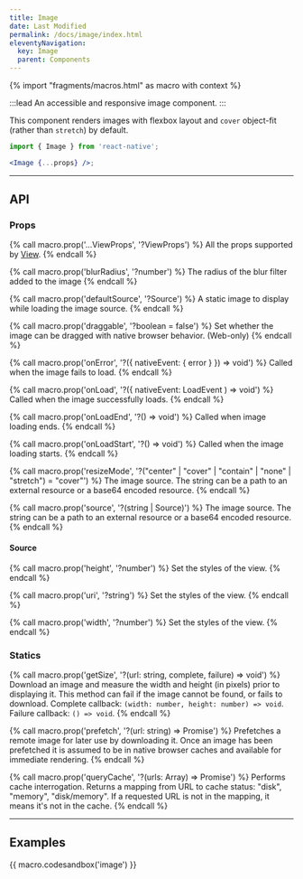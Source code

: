 ```yaml
---
title: Image
date: Last Modified
permalink: /docs/image/index.html
eleventyNavigation:
  key: Image
  parent: Components
---
```


{% import "fragments/macros.html" as macro with context %}

:::lead
An accessible and responsive image component.
:::

This component renders images with flexbox layout and `cover` object-fit (rather than `stretch`) by default.

```jsx
import { Image } from 'react-native';

<Image {...props} />;
```

---

## API

### Props

{% call macro.prop('...ViewProps', '?ViewProps') %}
All the props supported by [View](/docs/view).
{% endcall %}

{% call macro.prop('blurRadius', '?number') %}
The radius of the blur filter added to the image
{% endcall %}

{% call macro.prop('defaultSource', '?Source') %}
A static image to display while loading the image source.
{% endcall %}

{% call macro.prop('draggable', '?boolean = false') %}
Set whether the image can be dragged with native browser behavior. (Web-only)
{% endcall %}

{% call macro.prop('onError', '?({ nativeEvent: { error } }) => void') %}
Called when the image fails to load.
{% endcall %}

{% call macro.prop('onLoad', '?({ nativeEvent: LoadEvent ) => void') %}
Called when the image successfully loads.
{% endcall %}

{% call macro.prop('onLoadEnd', '?() => void') %}
Called when image loading ends.
{% endcall %}

{% call macro.prop('onLoadStart', '?() => void') %}
Called when the image loading starts.
{% endcall %}

{% call macro.prop('resizeMode', '?("center" | "cover" | "contain" | "none" | "stretch") = "cover"') %}
The image source. The string can be a path to an external resource or a base64 encoded resource.
{% endcall %}

{% call macro.prop('source', '?(string | Source)') %}
The image source. The string can be a path to an external resource or a base64 encoded resource.
{% endcall %}

#### Source

{% call macro.prop('height', '?number') %}
Set the styles of the view.
{% endcall %}

{% call macro.prop('uri', '?string') %}
Set the styles of the view.
{% endcall %}

{% call macro.prop('width', '?number') %}
Set the styles of the view.
{% endcall %}

### Statics

{% call macro.prop('getSize', '?(url: string, complete, failure) => void') %}
Download an image and measure the width and height (in pixels) prior to displaying it. This method can fail if the image cannot be found, or fails to download.
Complete callback: `(width: number, height: number) => void`.
Failure callback: `() => void`.
{% endcall %}

{% call macro.prop('prefetch', '?(url: string) => Promise') %}
Prefetches a remote image for later use by downloading it. Once an image has been prefetched it is assumed to be in native browser caches and available for immediate rendering.
{% endcall %}

{% call macro.prop('queryCache', '?(urls: Array<string>) => Promise') %}
Performs cache interrogation. Returns a mapping from URL to cache status: "disk", "memory", "disk/memory". If a requested URL is not in the mapping, it means it's not in the cache.
{% endcall %}

---

## Examples

{{ macro.codesandbox('image') }}
